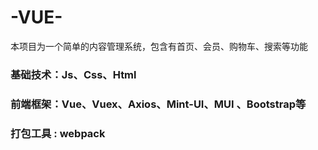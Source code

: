 # -VUE-
本项目为一个简单的内容管理系统，包含有首页、会员、购物车、搜索等功能
### 基础技术：Js、Css、Html
### 前端框架：Vue、Vuex、Axios、Mint-UI、MUI 、Bootstrap等
### 打包工具 :  webpack
